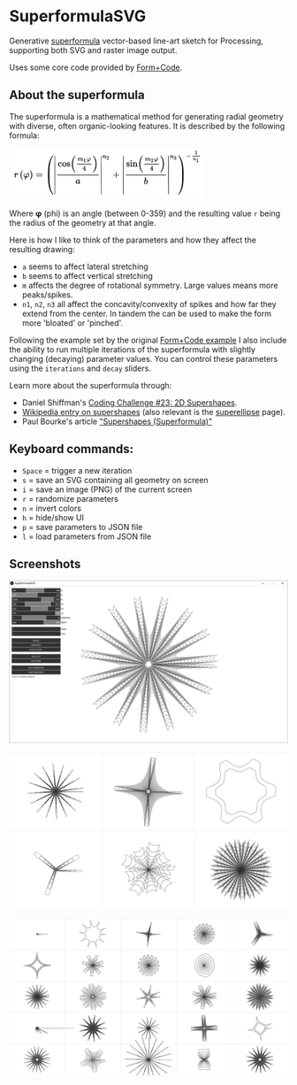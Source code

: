 # SuperformulaSVG

Generative [superformula](https://en.wikipedia.org/wiki/Superformula) vector-based line-art sketch for Processing, supporting both SVG and raster image output.

Uses some core code provided by [Form+Code](http://formandcode.com/code-examples/visualize-superformula).

## About the superformula

The superformula is a mathematical method for generating radial geometry with diverse, often organic-looking features. It is described by the following formula:

![Superformula equation](docs/superformula-equation.png)

Where __&phi;__ (phi) is an angle (between 0-359) and the resulting value `r` being the radius of the geometry at that angle.

Here is how I like to think of the parameters and how they affect the resulting drawing:
* `a` seems to affect lateral stretching
* `b` seems to affect vertical stretching
* `m` affects the degree of rotational symmetry. Large values means more peaks/spikes.
* `n1`, `n2`, `n3` all affect the concavity/convexity of spikes and how far they extend from the center. In tandem the can be used to make the form more 'bloated' or 'pinched'.

Following the example set by the original [Form+Code example](http://formandcode.com/code-examples/visualize-superformula) I also include the ability to run multiple iterations of the superformula with slightly changing (decaying) parameter values. You can control these parameters using the `iterations` and `decay` sliders.

Learn more about the superformula through:
* Daniel Shiffman's [Coding Challenge #23: 2D Supershapes](https://www.youtube.com/watch?v=ksRoh-10lak).
* [Wikipedia entry on supershapes](https://en.wikipedia.org/wiki/Superformula) (also relevant is the [superellipse](https://en.wikipedia.org/wiki/Superellipse) page).
* Paul Bourke's article ["Supershapes (Superformula)"](http://paulbourke.net/geometry/supershape/)

## Keyboard commands:
* `Space` = trigger a new iteration
* `s` = save an SVG containing all geometry on screen
* `i` = save an image (PNG) of the current screen
* `r` = randomize parameters
* `n` = invert colors
* `h` = hide/show UI
* `p` = save parameters to JSON file
* `l` = load parameters from JSON file

## Screenshots

![Single drawing](docs/full-window.png)

![Three columns, two rows](docs/two-by-three.png)

![Lots of rows and columns](docs/five-by-five.png)
